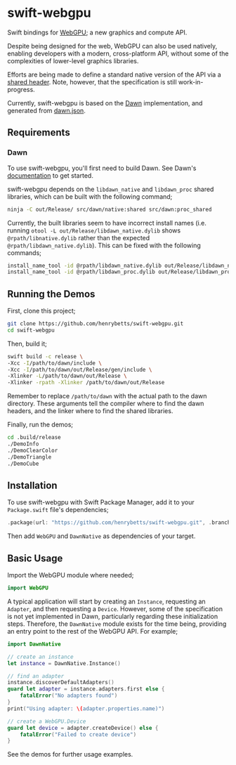 # swift-webgpu

Swift bindings for [WebGPU](https://gpuweb.github.io/gpuweb/); a new graphics and compute API.

Despite being designed for the web, WebGPU can also be used natively, enabling developers with a modern, cross-platform API, without some of the complexities of lower-level graphics libraries.

Efforts are being made to define a standard native version of the API via a [shared header](https://github.com/webgpu-native/webgpu-headers). Note, however, that the specification is still work-in-progress.

Currently, swift-webgpu is based on the [Dawn](https://dawn.googlesource.com/dawn/) implementation, and generated from [dawn.json](https://dawn.googlesource.com/dawn/+/refs/heads/main/dawn.json).


## Requirements

### Dawn

To use swift-webgpu, you'll first need to build Dawn. See Dawn's [documentation](https://dawn.googlesource.com/dawn/+/HEAD/docs/building.md) to get started.

swift-webgpu depends on the `libdawn_native` and `libdawn_proc` shared libraries, which can be built with the following command;

```sh
ninja -C out/Release/ src/dawn/native:shared src/dawn:proc_shared
```

Currently, the built libraries seem to have incorrect install names (i.e. running `otool -L out/Release/libdawn_native.dylib` shows `@rpath/libnative.dylib` rather than the expected `@rpath/libdawn_native.dylib`). This can be fixed with the following commands;
```sh
install_name_tool -id @rpath/libdawn_native.dylib out/Release/libdawn_native.dylib
install_name_tool -id @rpath/libdawn_proc.dylib out/Release/libdawn_proc.dylib
```


## Running the Demos

First, clone this project;

```sh
git clone https://github.com/henrybetts/swift-webgpu.git
cd swift-webgpu
```

Then, build it;

```sh
swift build -c release \
-Xcc -I/path/to/dawn/include \
-Xcc -I/path/to/dawn/out/Release/gen/include \
-Xlinker -L/path/to/dawn/out/Release \
-Xlinker -rpath -Xlinker /path/to/dawn/out/Release
```

Remember to replace `/path/to/dawn` with the actual path to the dawn directory. These arguments tell the compiler where to find the dawn headers, and the linker where to find the shared libraries.

Finally, run the demos;

```sh
cd .build/release
./DemoInfo
./DemoClearColor
./DemoTriangle
./DemoCube
```


## Installation

To use swift-webgpu with Swift Package Manager, add it to your `Package.swift` file's dependencies;

```swift
.package(url: "https://github.com/henrybetts/swift-webgpu.git", .branch("master"))
```

Then add `WebGPU` and `DawnNative` as dependencies of your target.


## Basic Usage

Import the WebGPU module where needed;

```swift
import WebGPU
```

A typical application will start by creating an `Instance`, requesting an `Adapter`, and then requesting a `Device`. However, some of the specification is not yet implemented in Dawn, particularly regarding these initialization steps. Therefore, the `DawnNative` module exists for the time being, providing an entry point to the rest of the WebGPU API. For example;

```swift
import DawnNative

// create an instance
let instance = DawnNative.Instance()

// find an adapter
instance.discoverDefaultAdapters()
guard let adapter = instance.adapters.first else {
    fatalError("No adapters found")
}
print("Using adapter: \(adapter.properties.name)")

// create a WebGPU.Device
guard let device = adapter.createDevice() else {
    fatalError("Failed to create device")
}
```

See the demos for further usage examples.
